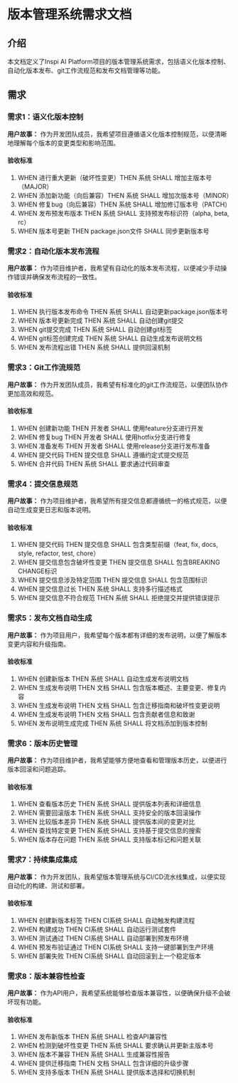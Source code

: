 # 版本管理系统需求文档

## 介绍

本文档定义了Inspi AI Platform项目的版本管理系统需求，包括语义化版本控制、自动化版本发布、git工作流规范和发布文档管理等功能。

## 需求

### 需求1：语义化版本控制

**用户故事：** 作为开发团队成员，我希望项目遵循语义化版本控制规范，以便清晰地理解每个版本的变更类型和影响范围。

#### 验收标准

1. WHEN 进行重大更新（破坏性变更）THEN 系统 SHALL 增加主版本号（MAJOR）
2. WHEN 添加新功能（向后兼容）THEN 系统 SHALL 增加次版本号（MINOR）
3. WHEN 修复bug（向后兼容）THEN 系统 SHALL 增加修订版本号（PATCH）
4. WHEN 发布预发布版本 THEN 系统 SHALL 支持预发布标识符（alpha, beta, rc）
5. WHEN 版本号更新 THEN package.json文件 SHALL 同步更新版本号

### 需求2：自动化版本发布流程

**用户故事：** 作为项目维护者，我希望有自动化的版本发布流程，以便减少手动操作错误并确保发布流程的一致性。

#### 验收标准

1. WHEN 执行版本发布命令 THEN 系统 SHALL 自动更新package.json版本号
2. WHEN 版本号更新完成 THEN 系统 SHALL 自动创建git提交
3. WHEN git提交完成 THEN 系统 SHALL 自动创建git标签
4. WHEN git标签创建完成 THEN 系统 SHALL 自动生成发布说明文档
5. WHEN 发布流程出错 THEN 系统 SHALL 提供回滚机制

### 需求3：Git工作流规范

**用户故事：** 作为开发团队成员，我希望有标准化的git工作流规范，以便团队协作更加高效和规范。

#### 验收标准

1. WHEN 创建新功能 THEN 开发者 SHALL 使用feature分支进行开发
2. WHEN 修复bug THEN 开发者 SHALL 使用hotfix分支进行修复
3. WHEN 准备发布 THEN 开发者 SHALL 使用release分支进行发布准备
4. WHEN 提交代码 THEN 提交信息 SHALL 遵循约定式提交规范
5. WHEN 合并代码 THEN 系统 SHALL 要求通过代码审查

### 需求4：提交信息规范

**用户故事：** 作为项目维护者，我希望所有提交信息都遵循统一的格式规范，以便自动生成变更日志和版本说明。

#### 验收标准

1. WHEN 提交代码 THEN 提交信息 SHALL 包含类型前缀（feat, fix, docs, style, refactor, test, chore）
2. WHEN 提交信息包含破坏性变更 THEN 提交信息 SHALL 包含BREAKING CHANGE标识
3. WHEN 提交信息涉及特定范围 THEN 提交信息 SHALL 包含范围标识
4. WHEN 提交信息过长 THEN 系统 SHALL 支持多行描述格式
5. WHEN 提交信息不符合规范 THEN 系统 SHALL 拒绝提交并提供错误提示

### 需求5：发布文档自动生成

**用户故事：** 作为项目用户，我希望每个版本都有详细的发布说明，以便了解版本变更内容和升级指南。

#### 验收标准

1. WHEN 创建新版本 THEN 系统 SHALL 自动生成发布说明文档
2. WHEN 生成发布说明 THEN 文档 SHALL 包含版本概述、主要变更、修复内容
3. WHEN 生成发布说明 THEN 文档 SHALL 包含迁移指南和破坏性变更说明
4. WHEN 生成发布说明 THEN 文档 SHALL 包含贡献者信息和致谢
5. WHEN 发布说明生成完成 THEN 系统 SHALL 将文档添加到版本控制

### 需求6：版本历史管理

**用户故事：** 作为项目维护者，我希望能够方便地查看和管理版本历史，以便进行版本回滚和问题追踪。

#### 验收标准

1. WHEN 查看版本历史 THEN 系统 SHALL 提供版本列表和详细信息
2. WHEN 需要回滚版本 THEN 系统 SHALL 支持安全的版本回滚操作
3. WHEN 比较版本差异 THEN 系统 SHALL 提供版本间的变更对比
4. WHEN 查找特定变更 THEN 系统 SHALL 支持基于提交信息的搜索
5. WHEN 版本存在问题 THEN 系统 SHALL 支持版本标记和问题关联

### 需求7：持续集成集成

**用户故事：** 作为开发团队，我希望版本管理系统与CI/CD流水线集成，以便实现自动化的构建、测试和部署。

#### 验收标准

1. WHEN 创建新版本标签 THEN CI系统 SHALL 自动触发构建流程
2. WHEN 构建成功 THEN CI系统 SHALL 自动运行测试套件
3. WHEN 测试通过 THEN CI系统 SHALL 自动部署到预发布环境
4. WHEN 预发布验证通过 THEN CI系统 SHALL 支持一键部署到生产环境
5. WHEN 部署失败 THEN CI系统 SHALL 自动回滚到上一个稳定版本

### 需求8：版本兼容性检查

**用户故事：** 作为API用户，我希望系统能够检查版本兼容性，以便确保升级不会破坏现有功能。

#### 验收标准

1. WHEN 发布新版本 THEN 系统 SHALL 检查API兼容性
2. WHEN 检测到破坏性变更 THEN 系统 SHALL 要求确认并更新主版本号
3. WHEN 版本不兼容 THEN 系统 SHALL 生成兼容性报告
4. WHEN 提供迁移指南 THEN 文档 SHALL 包含详细的升级步骤
5. WHEN 支持多版本 THEN 系统 SHALL 提供版本选择和切换机制